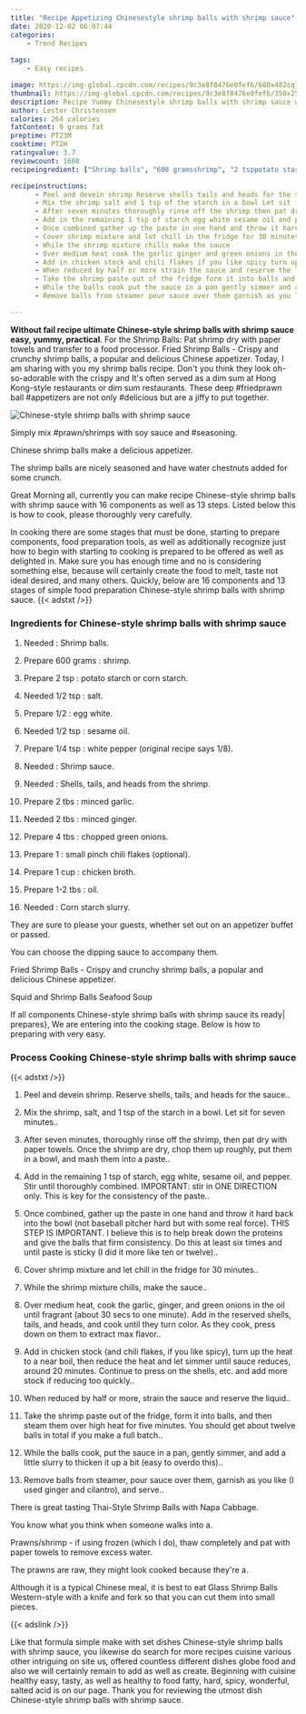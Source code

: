 ```yaml
---
title: "Recipe Appetizing Chinesestyle shrimp balls with shrimp sauce"
date: 2020-12-02 06:07:44
categories:
    - Trend Recipes
    
tags:
    - Easy recipes

image: https://img-global.cpcdn.com/recipes/9c3e8f0476e0fefb/680x482cq70/chinese-style-shrimp-balls-with-shrimp-sauce-recipe-main-photo.jpg
thumbnail: https://img-global.cpcdn.com/recipes/9c3e8f0476e0fefb/350x250cq70/chinese-style-shrimp-balls-with-shrimp-sauce-recipe-main-photo.jpg
description: Recipe Yummy Chinesestyle shrimp balls with shrimp sauce with 16 ingredients and 13 stages of easy cooking.
author: Lester Christensen
calories: 264 calories
fatContent: 9 grams fat
preptime: PT23M
cooktime: PT2H
ratingvalue: 3.7
reviewcount: 1608
recipeingredient: ["Shrimp balls", "600 gramsshrimp", "2 tsppotato starch or corn starch", "1/2 tspsalt", "1/2egg white", "1/2 tspsesame oil", "1/4 tspwhite pepper original recipe says 18", "Shrimp sauce", "Shells tails and heads from the shrimp", "2 tbsminced garlic", "2 tbsminced ginger", "4 tbschopped green onions", "1small pinch chili flakes optional", "1 cupchicken broth", "1-2 tbsoil", "Corn starch slurry"]

recipeinstructions: 
      - Peel and devein shrimp Reserve shells tails and heads for the sauce 
      - Mix the shrimp salt and 1 tsp of the starch in a bowl Let sit for seven minutes 
      - After seven minutes thoroughly rinse off the shrimp then pat dry with paper towels Once the shrimp are dry chop them up roughly put them in a bowl and mash them into a paste 
      - Add in the remaining 1 tsp of starch egg white sesame oil and pepper Stir until thoroughly combined IMPORTANT stir in ONE DIRECTION only This is key for the consistency of the paste 
      - Once combined gather up the paste in one hand and throw it hard back into the bowl not baseball pitcher hard but with some real force THIS STEP IS IMPORTANT I believe this is to help break down the proteins and give the balls that firm consistency Do this at least six times and until paste is sticky I did it more like ten or twelve 
      - Cover shrimp mixture and let chill in the fridge for 30 minutes 
      - While the shrimp mixture chills make the sauce 
      - Over medium heat cook the garlic ginger and green onions in the oil until fragrant about 30 secs to one minute Add in the reserved shells tails and heads and cook until they turn color As they cook press down on them to extract max flavor 
      - Add in chicken stock and chili flakes if you like spicy turn up the heat to a near boil then reduce the heat and let simmer until sauce reduces around 20 minutes Continue to press on the shells etc and add more stock if reducing too quickly 
      - When reduced by half or more strain the sauce and reserve the liquid 
      - Take the shrimp paste out of the fridge form it into balls and then steam them over high heat for five minutes You should get about twelve balls in total if you make a full batch 
      - While the balls cook put the sauce in a pan gently simmer and add a little slurry to thicken it up a bit easy to overdo this 
      - Remove balls from steamer pour sauce over them garnish as you like I used ginger and cilantro and serve

---
```




**Without fail recipe ultimate Chinese-style shrimp balls with shrimp sauce easy, yummy, practical**. For the Shrimp Balls: Pat shrimp dry with paper towels and transfer to a food processor. Fried Shrimp Balls - Crispy and crunchy shrimp balls, a popular and delicious Chinese appetizer. Today, I am sharing with you my shrimp balls recipe. Don&#39;t you think they look oh-so-adorable with the crispy and It&#39;s often served as a dim sum at Hong Kong-style restaurants or dim sum restaurants. These deep #friedprawn ball #appetizers are not only #delicious but are a jiffy to put together.


![Chinese-style shrimp balls with shrimp sauce](https://img-global.cpcdn.com/recipes/9c3e8f0476e0fefb/680x482cq70/chinese-style-shrimp-balls-with-shrimp-sauce-recipe-main-photo.jpg "Chinese-style shrimp balls with shrimp sauce")



Simply mix #prawn/shrimps with soy sauce and #seasoning.

Chinese shrimp balls make a delicious appetizer.

The shrimp balls are nicely seasoned and have water chestnuts added for some crunch.


Great Morning all, currently you can make recipe Chinese-style shrimp balls with shrimp sauce with 16 components as well as 13 steps. Listed below this is how to cook, please thoroughly very carefully.

In cooking there are some stages that must be done, starting to prepare components, food preparation tools, as well as additionally recognize just how to begin with starting to cooking is prepared to be offered as well as delighted in. Make sure you has enough time and no is considering something else, because will certainly create the food to melt, taste not ideal desired, and many others. Quickly, below are 16 components and 13 stages of simple food preparation Chinese-style shrimp balls with shrimp sauce.
{{< adstxt />}}

### Ingredients for Chinese-style shrimp balls with shrimp sauce


1. Needed  : Shrimp balls.

1. Prepare 600 grams : shrimp.

1. Prepare 2 tsp : potato starch or corn starch.

1. Needed 1/2 tsp : salt.

1. Prepare 1/2 : egg white.

1. Needed 1/2 tsp : sesame oil.

1. Prepare 1/4 tsp : white pepper (original recipe says 1/8).

1. Needed  : Shrimp sauce.

1. Needed  : Shells, tails, and heads from the shrimp.

1. Prepare 2 tbs : minced garlic.

1. Needed 2 tbs : minced ginger.

1. Prepare 4 tbs : chopped green onions.

1. Prepare 1 : small pinch chili flakes (optional).

1. Prepare 1 cup : chicken broth.

1. Prepare 1-2 tbs : oil.

1. Needed  : Corn starch slurry.


They are sure to please your guests, whether set out on an appetizer buffet or passed.

You can choose the dipping sauce to accompany them.

Fried Shrimp Balls - Crispy and crunchy shrimp balls, a popular and delicious Chinese appetizer.

Squid and Shrimp Balls Seafood Soup


If all components Chinese-style shrimp balls with shrimp sauce its ready| prepares}, We are entering into the cooking stage. Below is how to preparing with very easy.

### Process Cooking Chinese-style shrimp balls with shrimp sauce

{{< adstxt />}}


1. Peel and devein shrimp. Reserve shells, tails, and heads for the sauce..



1. Mix the shrimp, salt, and 1 tsp of the starch in a bowl. Let sit for seven minutes..



1. After seven minutes, thoroughly rinse off the shrimp, then pat dry with paper towels. Once the shrimp are dry, chop them up roughly, put them in a bowl, and mash them into a paste..



1. Add in the remaining 1 tsp of starch, egg white, sesame oil, and pepper. Stir until thoroughly combined. IMPORTANT: stir in ONE DIRECTION only. This is key for the consistency of the paste..



1. Once combined, gather up the paste in one hand and throw it hard back into the bowl (not baseball pitcher hard but with some real force). THIS STEP IS IMPORTANT. I believe this is to help break down the proteins and give the balls that firm consistency. Do this at least six times and until paste is sticky (I did it more like ten or twelve)..



1. Cover shrimp mixture and let chill in the fridge for 30 minutes..



1. While the shrimp mixture chills, make the sauce..



1. Over medium heat, cook the garlic, ginger, and green onions in the oil until fragrant (about 30 secs to one minute). Add in the reserved shells, tails, and heads, and cook until they turn color. As they cook, press down on them to extract max flavor..



1. Add in chicken stock (and chili flakes, if you like spicy), turn up the heat to a near boil, then reduce the heat and let simmer until sauce reduces, around 20 minutes. Continue to press on the shells, etc. and add more stock if reducing too quickly..



1. When reduced by half or more, strain the sauce and reserve the liquid..



1. Take the shrimp paste out of the fridge, form it into balls, and then steam them over high heat for five minutes. You should get about twelve balls in total if you make a full batch..



1. While the balls cook, put the sauce in a pan, gently simmer, and add a little slurry to thicken it up a bit (easy to overdo this)..



1. Remove balls from steamer, pour sauce over them, garnish as you like (I used ginger and cilantro), and serve..




There is great tasting Thai-Style Shrimp Balls with Napa Cabbage.

You know what you think when someone walks into a.

Prawns/shrimp - if using frozen (which I do), thaw completely and pat with paper towels to remove excess water.

The prawns are raw, they might look cooked because they&#39;re a.

Although it is a typical Chinese meal, it is best to eat Glass Shrimp Balls Western-style with a knife and fork so that you can cut them into small pieces.


{{< adslink />}}

Like that formula simple make with set dishes Chinese-style shrimp balls with shrimp sauce, you likewise do search for more recipes cuisine various other intriguing on site us, offered countless different dishes globe food and also we will certainly remain to add as well as create. Beginning with cuisine healthy easy, tasty, as well as healthy to food fatty, hard, spicy, wonderful, salted acid is on our page. Thank you for reviewing the utmost dish Chinese-style shrimp balls with shrimp sauce.
